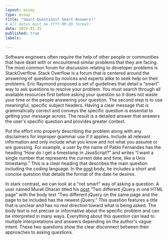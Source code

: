 ```yaml
---
layout: essay
type: essay
title: "Smart Questions? Smart Answers!"
# All dates must be YYYY-MM-DD format!
date: 2024-01-25
published: true
labels:

---
```

Software engineers often require the help of other people or communities that have dealt with or encountered similar problems that they are facing. The most common forum for discussion relating to developer problems is StackOverflow. Stack Overflow is a forum that is centered around the answering of questions by novices and experts alike to seek help on their problems. Eric Raymond proposed a set of guidelines that detail a “smart” way to ask questions to resolve your problem.  You must search through all available resources first before asking your question so it does not waste your time or the people answering your question. The second step is to use meaningful, specific subject headers. Having a clear message that is grammatically correct and conveys the specific question is essential to getting your message across. The result is a detailed answer that answers the user's specific question and provides greater context.

Put the effort into properly describing the problem along with any disclaimers for improper grammar use if it applies. Include all relevant information and only include what you know and not what you assume or are guessing. For example, a user by the name of Pablo Fernandes has the heading “How do I get a timestamp in JavaScript?” and writes “I want a single number that represents the current date and time, like a Unix timestamp.” This is a clear heading that describes the main question including the coding language. In the [post](https://stackoverflow.com/questions/221294/how-do-i-get-a-timestamp-in-javascript) body, he includes a short and concise question that details the format of the date he desires. 

In stark contrast, we can look at a “not smart” way of asking a question. A user named Murali Dharan titled his [post](https://stackoverflow.com/questions/15128368/two-different-jquery-in-one-html-page) “Two different jQuery in one HTML page” with the body text “Two different jQuery on the same page and the page to be included has the newest jQuery.” This question features a title that is unclear and has no real direction toward what is being asked. The body text is not precise or informative about the specific problem and can be interpreted in many ways. Everything about this question can lead to multiple interpretations and answers depending on the author's vague intent. These two questions show the clear disconnect between their approaches to asking questions.
